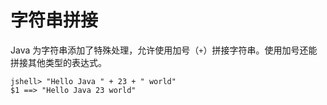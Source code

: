 # 字符串拼接

Java 为字符串添加了特殊处理，允许使用加号（`+`）拼接字符串。使用加号还能拼接其他类型的表达式。

```
jshell> "Hello Java " + 23 + " world"
$1 ==> "Hello Java 23 world"
```

